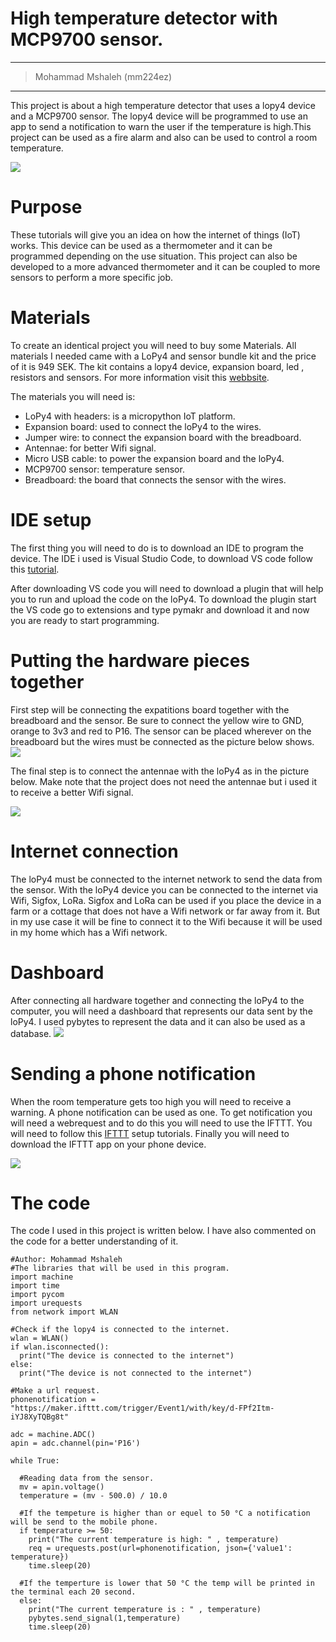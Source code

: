 
# High temperature detector with MCP9700 sensor.
---
> Mohammad Mshaleh (mm224ez)
---
This project is about a high temperature detector that uses a lopy4 device and a MCP9700 sensor. The lopy4 device will be programmed to use an app to send a notification to warn the user if the temperature is high.This project can be used as a fire alarm and also can be used to control a room temperature.

![](https://i.imgur.com/3DoX2xe.jpg)




# Purpose
These tutorials will give you an idea on how the internet of things (IoT) works. This device can be used as a thermometer and it can be programmed depending on the use situation. This project can also be developed to a more advanced thermometer and it can be coupled to more sensors to perform a more specific job.


# Materials
To create an identical project you will need to buy some Materials. All materials I needed came with a LoPy4 and sensor bundle kit and the price of it is 949 SEK. The kit contains a lopy4 device, expansion board, led , resistors and sensors. For more information visit this [webbsite].


The materials you will need is:
- LoPy4 with headers: is a micropython IoT platform. 
- Expansion board: used to connect the loPy4 to the wires.
- Jumper wire: to connect the expansion board with the breadboard.
- Antennae: for better Wifi signal.
- Micro USB cable: to power the expansion board and the loPy4.
- MCP9700 sensor: temperature sensor.
- Breadboard: the board that connects the sensor with the wires.

[webbsite]: https://www.electrokit.com/produkt/lnu-1dt305-tillampad-iot-lopy4-and-sensors-bundle/

# IDE setup
The first thing you will need to do is to download an IDE to program the device. The IDE i used is Visual Studio Code, to download VS code follow this [tutorial].

After downloading VS code you will need to download a plugin that will help you to run and upload the code on the loPy4. To download the plugin start the VS code go to extensions and type pymakr and download it and now you are ready to start programming.

[tutorial]:https://code.visualstudio.com/docs/setup/setup-overview

# Putting the hardware pieces together
First step will be connecting the expatitions board together with the breadboard and the sensor. Be sure to connect the yellow wire to GND, orange to 3v3 and red to P16. The sensor can be placed wherever on the breadboard but the wires must be connected as the picture below shows.
![](https://i.imgur.com/B350GvN.jpg)

The final step is to connect the antennae with the loPy4 as in the picture below. Make note that the project does not need the antennae but i used it to receive a better Wifi signal.
 
![](https://i.imgur.com/5OEPgwt.jpg)
# Internet connection
The loPy4 must be connected to the internet network to send the data from the sensor. With the loPy4 device you can be connected to the internet via Wifi, Sigfox, LoRa. Sigfox and LoRa can be used if you place the device in a farm or a cottage that does not have a Wifi network or far away from it. But in my use case it will be fine to connect it to the Wifi because it will be used in my home which has a Wifi network.

# Dashboard
After connecting all hardware together and connecting the loPy4 to the computer, you will need a dashboard that represents our data sent by the loPy4. 
I used pybytes to represent the data and it can also be used as a database. 
![](https://i.imgur.com/nlZwDua.png)

# Sending a phone notification
When the room temperature gets too high you will need to receive a warning. A phone notification can be used as one. To get notification you will need a webrequest and to do this you will need to use the IFTTT. You will need to follow this [IFTTT] setup tutorials. Finally you will need to download the IFTTT app on your phone device.

![](https://i.imgur.com/WxZpv2O.jpg)

[IFTTT]: https://community.progress.com/s/article/How-to-create-the-IFTTT-action

# The code 
The code I used in this project is written below. I have also commented on the code for a better understanding of it.
```python=
#Author: Mohammad Mshaleh
#The libraries that will be used in this program.
import machine
import time
import pycom 
import urequests
from network import WLAN

#Check if the lopy4 is connected to the internet.
wlan = WLAN()
if wlan.isconnected():
  print("The device is connected to the internet")
else:
  print("The device is not connected to the internet")

#Make a url request.
phonenotification = "https://maker.ifttt.com/trigger/Event1/with/key/d-FPf2Itm-iYJ8XyTQBg8t"

adc = machine.ADC()
apin = adc.channel(pin='P16')

while True:

  #Reading data from the sensor.
  mv = apin.voltage()
  temperature = (mv - 500.0) / 10.0

  #If the tempeture is higher than or equel to 50 °C a notification will be send to the mobile phone. 
  if temperature >= 50:
    print("The current temperature is high: " , temperature)
    req = urequests.post(url=phonenotification, json={'value1': temperature})
    time.sleep(20)

  #If the temperture is lower that 50 °C the temp will be printed in the terminal each 20 second.
  else:
    print("The current temperature is : " , temperature)
    pybytes.send_signal(1,temperature)
    time.sleep(20)



